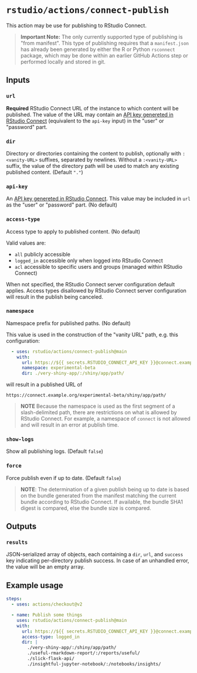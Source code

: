 # `rstudio/actions/connect-publish`

This action may be use for publishing to RStudio Connect.

> **Important Note:** The only currently supported type of
> publishing is "from manifest". This type of publishing requires
> that a `manifest.json` has already been generated by either the R
> or Python `rsconnect` package, which may be done within an
> earlier GitHub Actions step or performed locally and stored in
> git.

## Inputs

### `url`

**Required** RStudio Connect URL of the instance to which content
will be published. The value of the URL may contain an [API key
genereted in RStudio
Connect](https://docs.rstudio.com/connect/__unreleased__/user/api-keys/)
(equivalent to the `api-key` input) in the "user" or "password"
part.

### `dir`

Directory or directories containing the content to publish,
optionally with `:<vanity-URL>` suffixes, separated by newlines.
Without a `:<vanity-URL>` suffix, the value of the directory path
will be used to match any existing published content. (Default
`"."`)

### `api-key`

An [API key genereted in RStudio
Connect](https://docs.rstudio.com/connect/__unreleased__/user/api-keys/).
This value may be included in `url` as the "user" or "password"
part. (No default)

### `access-type`

Access type to apply to published content. (No default)

Valid values are:

- `all`  publicly accessible
- `logged_in` accessible only when logged into RStudio Connect
- `acl` accessible to specific users and groups (managed within RStudio Connect)

When not specified, the RStudio Connect server configuration
default applies. Access types disallowed by RStudio Connect server
configuration will result in the publish being canceled.

### `namespace`

Namespace prefix for published paths. (No default)

This value is used in the construction of the "vanity URL" path,
e.g. this configuration:

```yaml
  - uses: rstudio/actions/connect-publish@main
    with:
      url: https://${{ secrets.RSTUDIO_CONNECT_API_KEY }}@connect.example.org
      namespace: experimental-beta
      dir: ./very-shiny-app/:/shiny/app/path/
```

will result in a published URL of

```
https://connect.example.org/experimental-beta/shiny/app/path/
```

> **NOTE** Because the namespace is used as the first segment of a
> slash-delimited path, there are restrictions on what is allowed
> by RStudio Connect. For example, a namespace of `connect` is not
> allowed and will result in an error at publish time.

### `show-logs`

Show all publishing logs. (Default `false`)

### `force`

Force publish even if up to date. (Default `false`)

> **NOTE**: The determination of a given publish being up to date
> is based on the bundle generated from the manifest matching the
> current bundle according to RStudio Connect. If available, the
> bundle SHA1 digest is compared, else the bundle size is compared.

## Outputs

### `results`

JSON-serialized array of objects, each containing a `dir`, `url`,
and `success` key indicating per-directory publish success. In case
of an unhandled error, the value will be an empty array.

## Example usage

```yaml
steps:
  - uses: actions/checkout@v2

  - name: Publish some things
    uses: rstudio/actions/connect-publish@main
    with:
      url: https://${{ secrets.RSTUDIO_CONNECT_API_KEY }}@connect.example.org
      access-type: logged_in
      dir: |
        ./very-shiny-app/:/shiny/app/path/
        ./useful-rmarkdown-report/:/reports/useful/
        ./slick-flask-api/
        ./insightful-jupyter-notebook/:/notebooks/insights/
```
